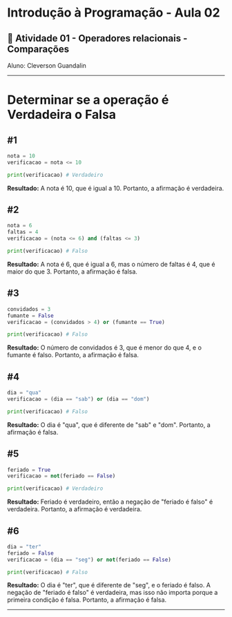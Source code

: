 # Introdução à Programação  - Aula 02
## 📄 Atividade 01 - Operadores relacionais - Comparações
Aluno: Cleverson Guandalin

---
# Determinar se a operação é Verdadeira o Falsa

## #1

```python
nota = 10
verificacao = nota <= 10

print(verificacao) # Verdadeiro
```

**Resultado:** A nota é 10, que é igual a 10. Portanto, a afirmação é verdadeira.

## #2

```python
nota = 6
faltas = 4
verificacao = (nota <= 6) and (faltas <= 3)

print(verificacao) # Falso
```

**Resultado:** A nota é 6, que é igual a 6, mas o número de faltas é 4, que é maior do que 3. Portanto, a afirmação é falsa.

## #3

```python
convidados = 3
fumante = False
verificacao = (convidados > 4) or (fumante == True)

print(verificacao) # Falso
```

**Resultado:** O número de convidados é 3, que é menor do que 4, e o fumante é falso. Portanto, a afirmação é falsa.

## #4

```python
dia = "qua"
verificacao = (dia == "sab") or (dia == "dom")

print(verificacao) # Falso
```

**Resultado:** O dia é "qua", que é diferente de "sab" e "dom". Portanto, a afirmação é falsa.

## #5

```python
feriado = True
verificacao = not(feriado == False)

print(verificacao) # Verdadeiro
```

**Resultado:** Feriado é verdadeiro, então a negação de "feriado é falso" é verdadeira. Portanto, a afirmação é verdadeira.

## #6

```python
dia = "ter"
feriado = False
verificacao = (dia == "seg") or not(feriado == False)

print(verificacao) # Falso
```

**Resultado:** O dia é "ter", que é diferente de "seg", e o feriado é falso. A negação de "feriado é falso" é verdadeira, mas isso não importa porque a primeira condição é falsa. Portanto, a afirmação é falsa.

---
